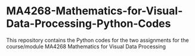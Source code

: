# MA4268-Mathematics-for-Visual-Data-Processing-Python-Codes
This repository contains the Python codes for the two assignments for the course/module MA4268 Mathematics for Visual Data Processing
